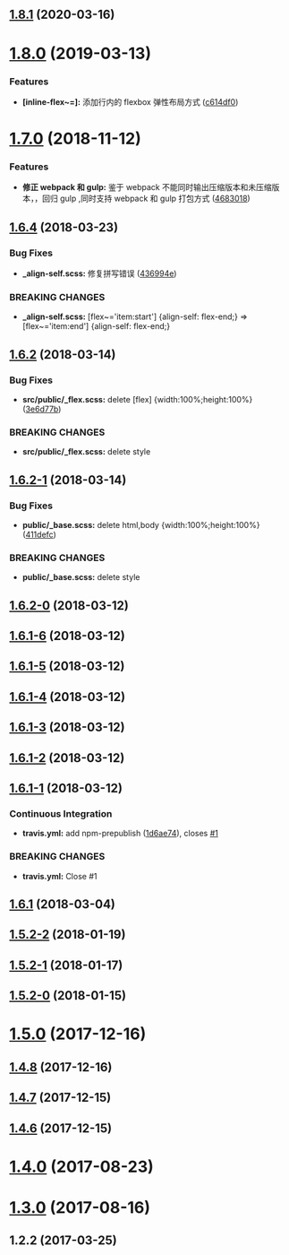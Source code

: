 ## [1.8.1](https://github.com/vxhly/scss-flex/compare/v1.8.0...v1.8.1) (2020-03-16)



# [1.8.0](https://github.com/vxhly/scss-flex/compare/v1.7.0...v1.8.0) (2019-03-13)


### Features

* **[inline-flex~=]:** 添加行内的 flexbox 弹性布局方式 ([c614df0](https://github.com/vxhly/scss-flex/commit/c614df0e0a4677df9e99cb2a6089763a13cfb929))



# [1.7.0](https://github.com/vxhly/scss-flex/compare/v1.6.4...v1.7.0) (2018-11-12)


### Features

* **修正 webpack 和 gulp:** 鉴于 webpack 不能同时输出压缩版本和未压缩版本，，回归 gulp ,同时支持 webpack 和 gulp 打包方式 ([4683018](https://github.com/vxhly/scss-flex/commit/468301863b518233dd08a53e2388628d3786135d))



## [1.6.4](https://github.com/vxhly/scss-flex/compare/v1.6.2...v1.6.4) (2018-03-23)


### Bug Fixes

* **_align-self.scss:** 修复拼写错误 ([436994e](https://github.com/vxhly/scss-flex/commit/436994ecfb1dd798abb27f8d93d3ca65bea7cf01))


### BREAKING CHANGES

* **_align-self.scss:** [flex~='item:start'] {align-self: flex-end;} => [flex~='item:end'] {align-self:
flex-end;}



## [1.6.2](https://github.com/vxhly/scss-flex/compare/v1.6.2-1...v1.6.2) (2018-03-14)


### Bug Fixes

* **src/public/_flex.scss:** delete [flex] {width:100%;height:100%} ([3e6d77b](https://github.com/vxhly/scss-flex/commit/3e6d77b2beb70c498a045dd503a13031fc69f618))


### BREAKING CHANGES

* **src/public/_flex.scss:** delete style



## [1.6.2-1](https://github.com/vxhly/scss-flex/compare/v1.6.2-0...v1.6.2-1) (2018-03-14)


### Bug Fixes

* **public/_base.scss:** delete html,body {width:100%;height:100%} ([411defc](https://github.com/vxhly/scss-flex/commit/411defc018dc0ced54686d78ab893fb305f05937))


### BREAKING CHANGES

* **public/_base.scss:** delete style



## [1.6.2-0](https://github.com/vxhly/scss-flex/compare/v1.6.1-6...v1.6.2-0) (2018-03-12)



## [1.6.1-6](https://github.com/vxhly/scss-flex/compare/v1.6.1-5...v1.6.1-6) (2018-03-12)



## [1.6.1-5](https://github.com/vxhly/scss-flex/compare/v1.6.1-4...v1.6.1-5) (2018-03-12)



## [1.6.1-4](https://github.com/vxhly/scss-flex/compare/v1.6.1-3...v1.6.1-4) (2018-03-12)



## [1.6.1-3](https://github.com/vxhly/scss-flex/compare/v1.6.1-2...v1.6.1-3) (2018-03-12)



## [1.6.1-2](https://github.com/vxhly/scss-flex/compare/v1.6.1-1...v1.6.1-2) (2018-03-12)



## [1.6.1-1](https://github.com/vxhly/scss-flex/compare/v1.6.1...v1.6.1-1) (2018-03-12)


### Continuous Integration

* **travis.yml:** add  npm-prepublish ([1d6ae74](https://github.com/vxhly/scss-flex/commit/1d6ae7424201e9199d995ef19f210e7259702915)), closes [#1](https://github.com/vxhly/scss-flex/issues/1)


### BREAKING CHANGES

* **travis.yml:** Close #1



## [1.6.1](https://github.com/vxhly/scss-flex/compare/1.5.2-2...v1.6.1) (2018-03-04)



## [1.5.2-2](https://github.com/vxhly/scss-flex/compare/1.5.2-1...1.5.2-2) (2018-01-19)



## [1.5.2-1](https://github.com/vxhly/scss-flex/compare/1.5.2-0...1.5.2-1) (2018-01-17)



## [1.5.2-0](https://github.com/vxhly/scss-flex/compare/v1.5.0...1.5.2-0) (2018-01-15)



# [1.5.0](https://github.com/vxhly/scss-flex/compare/v1.4.8...v1.5.0) (2017-12-16)



## [1.4.8](https://github.com/vxhly/scss-flex/compare/v1.4.7...v1.4.8) (2017-12-16)



## [1.4.7](https://github.com/vxhly/scss-flex/compare/v1.4.6...v1.4.7) (2017-12-15)



## [1.4.6](https://github.com/vxhly/scss-flex/compare/v1.0.0...v1.4.6) (2017-12-15)



# [1.4.0](https://github.com/vxhly/scss-flex/compare/v1.3.0...v1.4.0) (2017-08-23)



# [1.3.0](https://github.com/vxhly/scss-flex/compare/v1.2.3...v1.3.0) (2017-08-16)



## 1.2.2 (2017-03-25)



